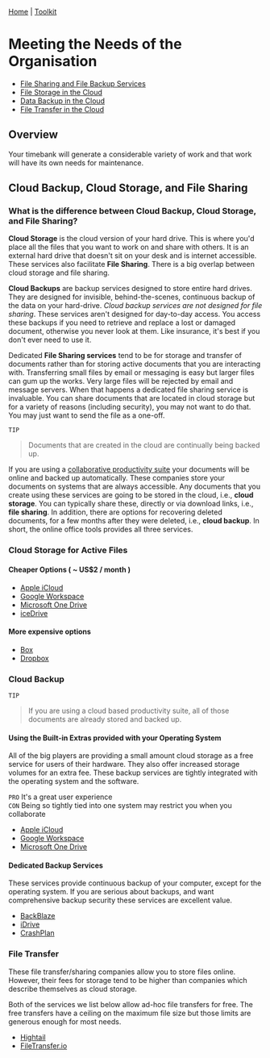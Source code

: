 [Home](index.md) | [Toolkit](Toolkit.md)

# Meeting the Needs of the Organisation

* [File Sharing and File Backup Services](#differences)
* [File Storage in the Cloud](#storage)
* [Data Backup in the Cloud](#backup)
* [File Transfer in the Cloud](#sharing)

## Overview

Your timebank will generate a considerable variety of work and that work will have its own needs for maintenance. 


## Cloud Backup, Cloud Storage, and  File Sharing  <a name="differences"></a>

### What is the difference between Cloud Backup, Cloud Storage, and  File Sharing?  

**Cloud Storage** is the cloud version of your hard drive. This is where you'd place all the files that you want to work on and share with others. It is an external hard drive that doesn't sit on your desk and is internet accessible. These services also facilitate **File Sharing**. There is a big overlap between cloud storage and file sharing. 

**Cloud Backups** are backup services designed to store entire hard drives. They are designed for invisible, behind-the-scenes, continuous backup of the data on your hard-drive. *Cloud backup services are not designed for file sharing*. These services aren't designed for day-to-day access. You access these backups if you need to retrieve and replace a lost or damaged document, otherwise you never look at them. Like insurance, it's best if you don't ever need to use it.

Dedicated **File Sharing services** tend to be for storage and transfer of documents rather than for storing active documents that you are interacting with. Transferring small files by email or messaging is easy but larger files can gum up the works. Very large files will be rejected by email and message servers. When that happens a dedicated file sharing service is invaluable. You can share documents that are located in cloud storage but for a variety of reasons (including security), you may not want to do that. You may just want to send the file as a one-off. 


``TIP`` 
> Documents that are created in the cloud are continually being backed up. 

If you are using a [collaborative productivity suite](Collaboration.md) your documents will be online and backed up automatically. These companies store your documents on systems that are always accessible. Any documents that you create using these services are going to be stored in the cloud, i.e., **cloud storage**. You can typically share these, directly or via download links, i.e., **file sharing**. In addition, there are options for recovering deleted documents, for a few months after they were deleted, i.e., **cloud backup**. In short, the online office tools provides all three services. 

### Cloud Storage for Active Files  <a name="storage"></a>

#### Cheaper Options ( ~ US$2 / month )

* [Apple iCloud](https://support.apple.com/en-gb/guide/icloud/mm3d17a80e23/icloud)  
* [Google Workspace](https://workspace.google.com/products/drive/)  
* [Microsoft One Drive](https://www.microsoft.com/en-nz/microsoft-365/onedrive/online-cloud-storage)
* [iceDrive](https://icedrive.net)  

#### More expensive options

* [Box](https://www.box.com)  
* [Dropbox](https://www.dropbox.com)  

### Cloud Backup    <a name="backup"></a>

``TIP`` 
> If you are using a cloud based productivity suite, all of those documents are already stored and backed up. 


#### Using the Built-in Extras provided with your Operating System
All of the big players are providing a small amount cloud storage as a free service for users of their hardware. They also offer increased storage volumes for an extra fee. These backup services are tightly integrated with the operating system and the software. 

``PRO`` It's a great user experience  
``CON`` Being so tightly tied into one system may restrict you when you collaborate 


* [Apple iCloud](https://support.apple.com/en-gb/guide/icloud/mm3d17a80e23/icloud)  
* [Google Workspace](https://workspace.google.com/products/drive/)  
* [Microsoft One Drive](https://www.microsoft.com/en-nz/microsoft-365/onedrive/online-cloud-storage)


#### Dedicated Backup Services
These services provide continuous backup of your computer, except for the operating system. If you are serious about backups, and want comprehensive backup security these services are excellent value.  

- [BackBlaze](https://www.backblaze.com)  
- [iDrive](https://www.idrive.com)  
- [CrashPlan](https://www.crashplan.com/en-us/)  


### File Transfer <a name="sharing"></a>
These file transfer/sharing companies allow you to store files online. However, their fees for storage tend to be higher than companies which describe themselves as cloud storage. 

Both of the services we list below allow ad-hoc file transfers for free. The free transfers have a ceiling on the maximum file size but those limits are generous enough for most needs. 

- [Hightail](https://hightail.com)
- [FileTransfer.io](https://filetransfer.io)
